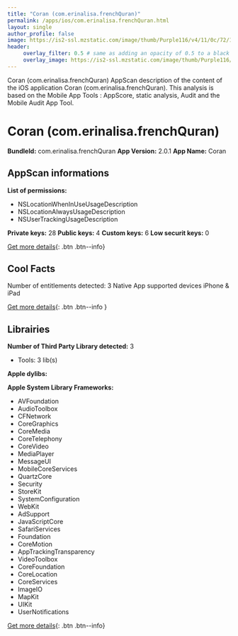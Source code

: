 ```yaml
---
title: "Coran (com.erinalisa.frenchQuran)"
permalink: /apps/ios/com.erinalisa.frenchQuran.html
layout: single
author_profile: false
image: https://is2-ssl.mzstatic.com/image/thumb/Purple116/v4/11/0c/72/110c720b-3b7f-212f-3f3b-3f3e20b118f8/AppIcon-1x_U007emarketing-0-7-0-85-220.png/512x512bb.jpg
header: 
     overlay_filter: 0.5 # same as adding an opacity of 0.5 to a black background
     overlay_image: https://is2-ssl.mzstatic.com/image/thumb/Purple116/v4/11/0c/72/110c720b-3b7f-212f-3f3b-3f3e20b118f8/AppIcon-1x_U007emarketing-0-7-0-85-220.png/512x512bb.jpg
---
```

Coran (com.erinalisa.frenchQuran) AppScan description of the content of the iOS application Coran (com.erinalisa.frenchQuran). This analysis is based on the Mobile App Tools : AppScore, static analysis, Audit and the Mobile Audit App Tool.

# Coran (com.erinalisa.frenchQuran)

**BundleId:** com.erinalisa.frenchQuran
**App Version:** 2.0.1
**App Name:** Coran


## AppScan informations 

**List of permissions:** 
- NSLocationWhenInUseUsageDescription
- NSLocationAlwaysUsageDescription
- NSUserTrackingUsageDescription
  
  
**Private keys:** 28
**Public keys:** 4
**Custom keys:** 6
**Low securit keys:** 0
  
[Get more details](/pricing.html){: .btn .btn--info}

## Cool Facts

Number of entitlements detected: 3
Native App
supported devices iPhone & iPad
  
[Get more details](/pricing.html){: .btn .btn--info }

## Librairies 
**Number of Third Party Library detected:** 3
- Tools: 3 lib(s)


**Apple dylibs:**


**Apple System Library Frameworks:**
- AVFoundation
- AudioToolbox
- CFNetwork
- CoreGraphics
- CoreMedia
- CoreTelephony
- CoreVideo
- MediaPlayer
- MessageUI
- MobileCoreServices
- QuartzCore
- Security
- StoreKit
- SystemConfiguration
- WebKit
- AdSupport
- JavaScriptCore
- SafariServices
- Foundation
- CoreMotion
- AppTrackingTransparency
- VideoToolbox
- CoreFoundation
- CoreLocation
- CoreServices
- ImageIO
- MapKit
- UIKit
- UserNotifications


  
[Get more details](/pricing.html){: .btn .btn--info}

